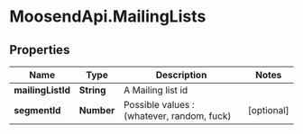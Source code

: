 # MoosendApi.MailingLists

## Properties
Name | Type | Description | Notes
------------ | ------------- | ------------- | -------------
**mailingListId** | **String** | A Mailing list id | 
**segmentId** | **Number** | Possible values : (whatever, random, fuck) | [optional] 


